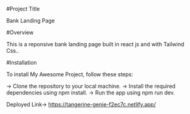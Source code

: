 #Project Title

Bank Landing Page

#Overview

This is a reponsive bank landing page built in react js and with Tailwind Css..

#Installation

To install My Awesome Project, follow these steps:

 ->   Clone the repository to your local machine.
 ->   Install the required dependencies using npm install.
 ->   Run the app using npm run dev.


 Deployed Link->  https://tangerine-genie-f2ec7c.netlify.app/
